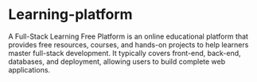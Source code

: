 # Learning-platform
A Full-Stack Learning Free Platform is an online educational platform that provides free resources, courses, and hands-on projects to help learners master full-stack development. It typically covers front-end, back-end, databases, and deployment, allowing users to build complete web applications.
